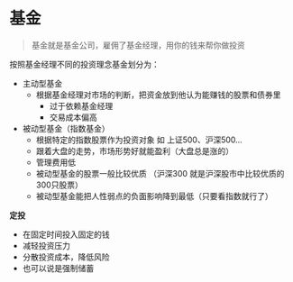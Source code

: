 # 基金
>基金就是基金公司，雇佣了基金经理，用你的钱来帮你做投资

按照基金经理不同的投资理念基金划分为：
- 主动型基金
  - 根据基金经理对市场的判断，把资金放到他认为能赚钱的股票和债券里
    - 过于依赖基金经理
    - 交易成本偏高
- 被动型基金（指数基金）
  - 根据特定的指数股票作为投资对象 如 上证500、沪深500...
  - 跟着大盘的走势，市场形势好就能盈利（大盘总是涨的）
  - 管理费用低
  - 被动型基金的股票一般比较优质 （沪深300 就是沪深股市中比较优质的300只股票）
  - 被动型基金能把人性弱点的负面影响降到最低（只要看指数就行了）

**定投**
- 在固定时间投入固定的钱
- 减轻投资压力
- 分散投资成本，降低风险
- 也可以说是强制储蓄